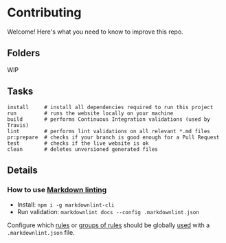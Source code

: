 # Contributing

Welcome! Here's what you need to know to improve this repo.

## Folders

WIP

## Tasks

```shell
install     # install all dependencies required to run this project
run         # runs the website locally on your machine
build       # performs Continuous Integration validations (used by Travis)
lint        # performs lint validations on all relevant *.md files
pr:prepare  # checks if your branch is good enough for a Pull Request
test        # checks if the live website is ok
clean       # deletes unversioned generated files
```

## Details

### How to use [Markdown linting](https://github.com/DavidAnson/markdownlint)

- Install: `npm i -g markdownlint-cli`
- Run validation: `markdownlint docs --config .markdownlint.json`

Configure which [rules](https://github.com/DavidAnson/markdownlint#rules--aliases) or [groups of rules](https://github.com/DavidAnson/markdownlint#tags) should be globally [used](https://github.com/DavidAnson/markdownlint#optionsconfig) with a `.markdownlint.json` file.
